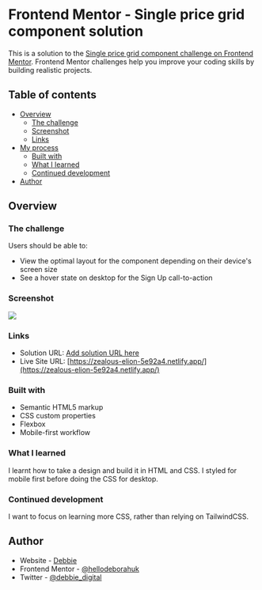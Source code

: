 # Frontend Mentor - Single price grid component solution

This is a solution to the [Single price grid component challenge on Frontend Mentor](https://www.frontendmentor.io/challenges/single-price-grid-component-5ce41129d0ff452fec5abbbc). Frontend Mentor challenges help you improve your coding skills by building realistic projects. 

## Table of contents

- [Overview](#overview)
  - [The challenge](#the-challenge)
  - [Screenshot](#screenshot)
  - [Links](#links)
- [My process](#my-process)
  - [Built with](#built-with)
  - [What I learned](#what-i-learned)
  - [Continued development](#continued-development)
- [Author](#author)


## Overview

### The challenge

Users should be able to:

- View the optimal layout for the component depending on their device's screen size
- See a hover state on desktop for the Sign Up call-to-action

### Screenshot

![](./images/screenshot.jpg)


### Links

- Solution URL: [Add solution URL here](https://your-solution-url.com)
- Live Site URL: [https://zealous-elion-5e92a4.netlify.app/](https://zealous-elion-5e92a4.netlify.app/)


### Built with

- Semantic HTML5 markup
- CSS custom properties
- Flexbox
- Mobile-first workflow

### What I learned

I learnt how to take a design and build it in HTML and CSS. I styled for mobile first before doing the CSS for desktop.

### Continued development

I want to focus on learning more CSS, rather than relying on TailwindCSS.


## Author

- Website - [Debbie](https://dann.digital)
- Frontend Mentor - [@hellodeborahuk](https://www.frontendmentor.io/profile/hellodeborahuk)
- Twitter - [@debbie_digital](https://www.twitter.com/debbie_digital)
